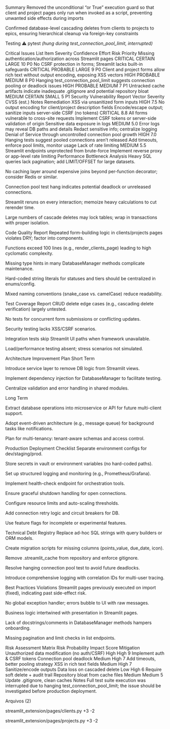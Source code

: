 Summary
Removed the unconditional “or True” execution guard so that client and project pages only run when invoked as a script, preventing unwanted side effects during imports

Confirmed database-level cascading deletes from clients to projects to epics, ensuring hierarchical cleanup via foreign-key constraints

Testing
⚠️ pytest *(hung during test_connection_pool_limit, interrupted)*

Critical Issues List
Item	Severity	Confidence	Effort	Risk	Priority
Missing authentication/authorization across Streamlit pages	CRITICAL	CERTAIN	LARGE	10	P0
No CSRF protection in forms; Streamlit lacks built-in safeguards	CRITICAL	PROBABLE	LARGE	9	P0
Client and project forms allow rich text without output encoding, exposing XSS vectors	HIGH	PROBABLE	MEDIUM	8	P0
Hanging test_connection_pool_limit suggests connection pooling or deadlock issues	HIGH	PROBABLE	MEDIUM	7	P1
Untracked cache artifacts indicate inadequate .gitignore and potential repository bloat	MEDIUM	CERTAIN	SMALL	5	P1
Security Vulnerability Report
Vector	Severity	CVSS (est.)	Notes	Remediation
XSS via unsanitized form inputs	HIGH	7.5	No output encoding for client/project description fields	Encode/escape output; sanitize inputs server-side
CSRF (no tokens)	CRITICAL	8.8	All forms vulnerable to cross-site requests	Implement CSRF tokens or server-side validation of origin
Sensitive data exposure in logs	MEDIUM	5.0	Error logs may reveal DB paths and details	Redact sensitive info; centralize logging
Denial of Service through uncontrolled connection pool growth	HIGH	7.0	Hanging tests suggest pooled connections aren’t released	Add timeouts, enforce pool limits, monitor usage
Lack of rate limiting	MEDIUM	5.5	Streamlit endpoints unprotected from brute-force	Implement reverse proxy or app-level rate limiting
Performance Bottleneck Analysis
Heavy SQL queries lack pagination; add LIMIT/OFFSET for large datasets.

No caching layer around expensive joins beyond per-function decorator; consider Redis or similar.

Connection pool test hang indicates potential deadlock or unreleased connections.

Streamlit reruns on every interaction; memoize heavy calculations to cut rerender time.

Large numbers of cascade deletes may lock tables; wrap in transactions with proper isolation.

Code Quality Report
Repeated form-building logic in clients/projects pages violates DRY; factor into components.

Functions exceed 100 lines (e.g., render_clients_page) leading to high cyclomatic complexity.

Missing type hints in many DatabaseManager methods complicate maintenance.

Hard-coded string literals for statuses and tiers should be centralized in enums/config.

Mixed naming conventions (snake_case vs. camelCase) reduce readability.

Test Coverage Report
CRUD delete edge cases (e.g., cascading delete verification) largely untested.

No tests for concurrent form submissions or conflicting updates.

Security testing lacks XSS/CSRF scenarios.

Integration tests skip Streamlit UI paths when framework unavailable.

Load/performance testing absent; stress scenarios not simulated.

Architecture Improvement Plan
Short Term

Introduce service layer to remove DB logic from Streamlit views.

Implement dependency injection for DatabaseManager to facilitate testing.

Centralize validation and error handling in shared modules.

Long Term

Extract database operations into microservice or API for future multi-client support.

Adopt event-driven architecture (e.g., message queue) for background tasks like notifications.

Plan for multi-tenancy: tenant-aware schemas and access control.

Production Deployment Checklist
Separate environment configs for dev/staging/prod.

Store secrets in vault or environment variables (no hard-coded paths).

Set up structured logging and monitoring (e.g., Prometheus/Grafana).

Implement health-check endpoint for orchestration tools.

Ensure graceful shutdown handling for open connections.

Configure resource limits and auto-scaling thresholds.

Add connection retry logic and circuit breakers for DB.

Use feature flags for incomplete or experimental features.

Technical Debt Registry
Replace ad-hoc SQL strings with query builders or ORM models.

Create migration scripts for missing columns (points_value, due_date, icon).

Remove .streamlit_cache from repository and enforce gitignore.

Resolve hanging connection pool test to avoid future deadlocks.

Introduce comprehensive logging with correlation IDs for multi-user tracing.

Best Practices Violations
Streamlit pages previously executed on import (fixed), indicating past side-effect risk.

No global exception handler; errors bubble to UI with raw messages.

Business logic intertwined with presentation in Streamlit pages.

Lack of docstrings/comments in DatabaseManager methods hampers onboarding.

Missing pagination and limit checks in list endpoints.

Risk Assessment Matrix
Risk	Probability	Impact	Score	Mitigation
Unauthorized data modification (no auth/CSRF)	High	High	9	Implement auth & CSRF tokens
Connection pool deadlock	Medium	High	7	Add timeouts, better pooling strategy
XSS in rich text fields	Medium	High	7	Sanitize/encode outputs
Data loss on cascaded delete	Low	High	6	Require soft delete + audit trail
Repository bloat from cache files	Medium	Medium	5	Update .gitignore, clean caches
Notes
Full test suite execution was interrupted due to hanging test_connection_pool_limit; the issue should be investigated before production deployment.


Arquivos (2)

streamlit_extension/pages/clients.py
+3
-2

streamlit_extension/pages/projects.py
+3
-2